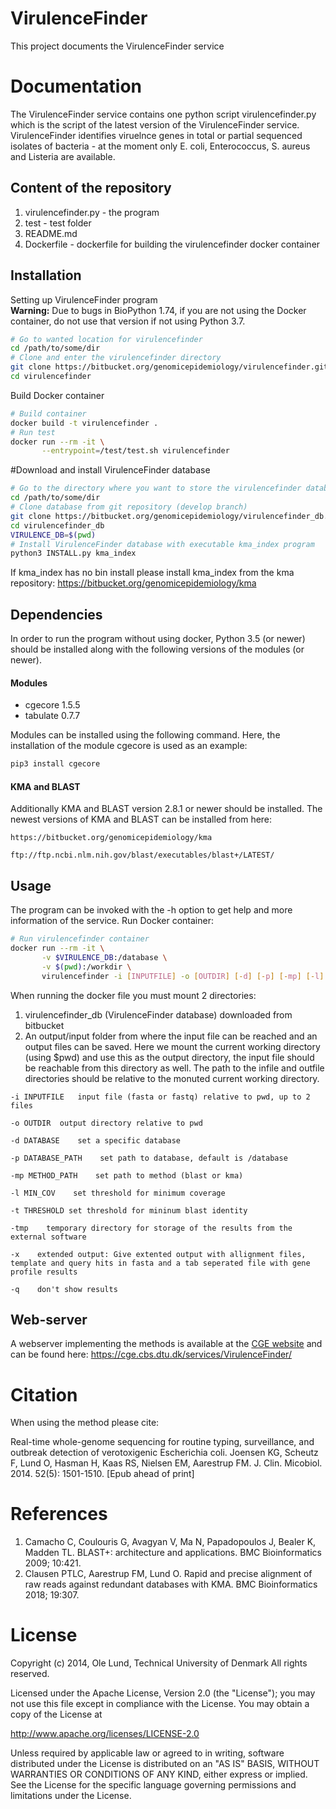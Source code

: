 VirulenceFinder
===================

This project documents the VirulenceFinder service


Documentation
=============

The VirulenceFinder service contains one python script virulencefinder.py which is the script of the latest
version of the VirulenceFinder service. VirulenceFinder identifies viruelnce genes in total or partial sequenced
isolates of bacteria - at the moment only E. coli, Enterococcus, S. aureus and Listeria are available.


## Content of the repository
1. virulencefinder.py      - the program
2. test     	- test folder
3. README.md
4. Dockerfile   - dockerfile for building the virulencefinder docker container


## Installation

Setting up VirulenceFinder program   
**Warning:** Due to bugs in BioPython 1.74, if you are not using the Docker container, do not use that version if not using Python 3.7.
```bash
# Go to wanted location for virulencefinder
cd /path/to/some/dir
# Clone and enter the virulencefinder directory
git clone https://bitbucket.org/genomicepidemiology/virulencefinder.git
cd virulencefinder
```

Build Docker container
```bash
# Build container
docker build -t virulencefinder .
# Run test
docker run --rm -it \
       --entrypoint=/test/test.sh virulencefinder
```

#Download and install VirulenceFinder database

```bash
# Go to the directory where you want to store the virulencefinder database
cd /path/to/some/dir
# Clone database from git repository (develop branch)
git clone https://bitbucket.org/genomicepidemiology/virulencefinder_db.git
cd virulencefinder_db
VIRULENCE_DB=$(pwd)
# Install VirulenceFinder database with executable kma_index program
python3 INSTALL.py kma_index
```

If kma_index has no bin install please install kma_index from the kma repository:
https://bitbucket.org/genomicepidemiology/kma

## Dependencies
In order to run the program without using docker, Python 3.5 (or newer) should be installed along with the following versions of the modules (or newer).

#### Modules
- cgecore 1.5.5
- tabulate 0.7.7

Modules can be installed using the following command. Here, the installation of the module cgecore is used as an example:
```bash
pip3 install cgecore
```
#### KMA and BLAST
Additionally KMA and BLAST version 2.8.1 or newer should be installed.
The newest versions of KMA and BLAST can be installed from here:
```url
https://bitbucket.org/genomicepidemiology/kma
```

```url
ftp://ftp.ncbi.nlm.nih.gov/blast/executables/blast+/LATEST/
```

## Usage

The program can be invoked with the -h option to get help and more information of the service.
Run Docker container:


```bash
# Run virulencefinder container
docker run --rm -it \
       -v $VIRULENCE_DB:/database \
       -v $(pwd):/workdir \
       virulencefinder -i [INPUTFILE] -o [OUTDIR] [-d] [-p] [-mp] [-l] [-t] [-tmp] [-x]
```

When running the docker file you must mount 2 directories: 
 1. virulencefinder_db (VirulenceFinder database) downloaded from bitbucket
 2. An output/input folder from where the input file can be reached and an output files can be saved. 
Here we mount the current working directory (using $pwd) and use this as the output directory, 
the input file should be reachable from this directory as well. The path to the infile and outfile
directories should be relative to the monuted current working directory.


`-i INPUTFILE	input file (fasta or fastq) relative to pwd, up to 2 files`

`-o OUTDIR	output directory relative to pwd`

`-d DATABASE    set a specific database`

`-p DATABASE_PATH    set path to database, default is /database`

`-mp METHOD_PATH    set path to method (blast or kma)`

`-l MIN_COV    set threshold for minimum coverage`

`-t THRESHOLD set threshold for mininum blast identity`

`-tmp    temporary directory for storage of the results from the external software`

`-x    extended output: Give extented output with allignment files, template and query hits in fasta and a tab seperated file with gene profile results`

`-q    don't show results `

## Web-server

A webserver implementing the methods is available at the [CGE website](http://www.genomicepidemiology.org/) and can be found here:
https://cge.cbs.dtu.dk/services/VirulenceFinder/

Citation
=======

When using the method please cite:

Real-time whole-genome sequencing for routine typing, surveillance, and outbreak detection of verotoxigenic Escherichia coli.
Joensen KG, Scheutz F, Lund O, Hasman H, Kaas RS, Nielsen EM, Aarestrup FM.
J. Clin. Micobiol. 2014. 52(5): 1501-1510.
[Epub ahead of print]

References
=======

1. Camacho C, Coulouris G, Avagyan V, Ma N, Papadopoulos J, Bealer K, Madden TL. BLAST+: architecture and applications. BMC Bioinformatics 2009; 10:421. 
2. Clausen PTLC, Aarestrup FM, Lund O. Rapid and precise alignment of raw reads against redundant databases with KMA. BMC Bioinformatics 2018; 19:307. 

License
=======

Copyright (c) 2014, Ole Lund, Technical University of Denmark
All rights reserved.

Licensed under the Apache License, Version 2.0 (the "License");
you may not use this file except in compliance with the License.
You may obtain a copy of the License at

   http://www.apache.org/licenses/LICENSE-2.0

Unless required by applicable law or agreed to in writing, software
distributed under the License is distributed on an "AS IS" BASIS,
WITHOUT WARRANTIES OR CONDITIONS OF ANY KIND, either express or implied.
See the License for the specific language governing permissions and
limitations under the License.
